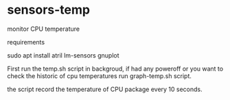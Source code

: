 # sensors-temp
monitor CPU temperature

requirements

sudo apt install atril lm-sensors gnuplot

First run the temp.sh script in backgroud, if had any poweroff or you want to check the historic of cpu temperatures run graph-temp.sh script.

the script record the temperature of CPU package every 10 seconds.
